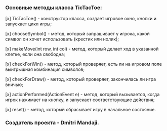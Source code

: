### Основные методы класса TicTacToe:

[x] TicTacToe() - конструктор класса, создает игровое окно, кнопки и запускает цикл игры;

[x] chooseSymbol() - метод, который запрашивает у игрока, какой символ он хочет использовать (крестик или нолик);

[x] makeMove(int row, int col) - метод, который делает ход в указанной клетке, если она свободна;

[x] checkForWin() - метод, который проверяет, есть ли на игровом поле выигрышная комбинация символов;

[x] checkForDraw() - метод, который проверяет, закончилась ли игра вничью;

[x] actionPerformed(ActionEvent e) - метод, который вызывается, когда игрок нажимает на кнопку, и запускает соответствующие действия;

[x] reset() - метод, который сбрасывает игру в начальное состояние.
 

 ### Создатель проекта - Dmitri Mandaji.